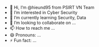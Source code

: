 - 👋 Hi, I’m @hieund95 from PSIRT VN Team
- 👀 I’m interested in Cyber Security
- 🌱 I’m currently learning Security, Data
- 💞️ I’m looking to collaborate on ...
- 📫 How to reach me ...
- 😄 Pronouns: ...
- ⚡ Fun fact: ...

<!---
hieund95/hieund95 is a ✨ special ✨ repository because its `README.md` (this file) appears on your GitHub profile.
You can click the Preview link to take a look at your changes.
--->
